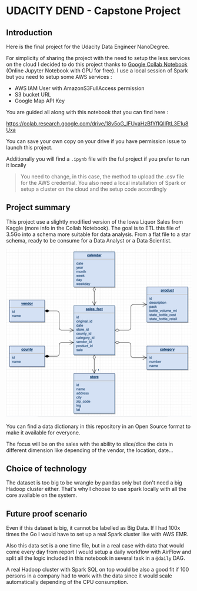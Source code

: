 # UDACITY DEND - Capstone Project

## Introduction

Here is the final project for the Udacity Data Engineer NanoDegree.

For simplicity of sharing the project with the need to setup the less services on the cloud I decided to do this project thanks to [Google Collab Notebook](https://colab.research.google.com/notebooks/welcome.ipynb#recent=true) (Online Jupyter Notebook with GPU for free).
I use a local session of Spark but you need to setup some AWS services :

* AWS IAM User with AmazonS3FullAccess permission
* S3 bucket URL
* Google Map API Key

You are guided all along with this notebook that you can find here :

https://colab.research.google.com/drive/18v5oG_lFUvaHzBfYfIQIIRtL3E1u8Uxa

You can save your own copy on your drive if you have permission issue to launch this project.

Additionally you will find a `.ipynb` file with the ful project if you prefer to run it locally
> You need to change, in this case, the method to upload the .csv file for the AWS credential.
> You also need a local installation of Spark or setup a cluster on the cloud and the setup code accordingly

## Project summary
This project use a slightly modified version of the Iowa Liquor Sales from Kaggle (more info in the Collab Notebook).
The goal is to ETL this file of 3.5Go into a schema more suitable for data analysis. From a flat file to a star schema, ready to be consume for a Data Analyst or a Data Scientist.

![Star Schema](./StarSchema.png)

You can find a data dictionary in this repository in an Open Source format to make it available for everyone.

The focus will be on the sales with the ability to slice/dice the data in different dimension like depending of the vendor, the location, date...

## Choice of technology
The dataset is too big to be wrangle by pandas only but don't need a big Hadoop cluster either. That's why I choose to use spark locally with all the core available on the system.

## Future proof scenario
Even if this dataset is big, it cannot be labelled as Big Data. If I had 100x times the Go I would have to set up a real Spark cluster like with AWS EMR.

Also this data set is a one time file, but in a real case with data that would come every day from report I would setup a daily workflow with AirFlow and split all the logic included in this notebook in several task in a `@daily` DAG.

A real Hadoop cluster with Spark SQL on top would be also a good fit if 100 persons in a company had to work with the data since it would scale automatically depending of the CPU consumption.